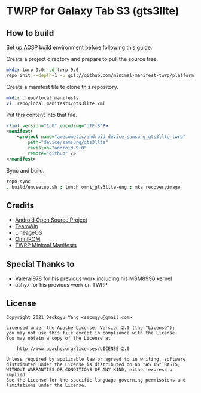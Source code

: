 # TWRP for Galaxy Tab S3 (gts3llte)

## How to build

Set up AOSP build environment before following this guide.

Create a project directory and prepare to pull the source tree.

```bash
mkdir twrp-9.0; cd twrp-9.0
repo init --depth=1 -u git://github.com/minimal-manifest-twrp/platform_manifest_twrp_omni.git -b twrp-9.0
```

Create a manifest file to clone this repository.

```bash
mkdir .repo/local_manifests
vi .repo/local_manifests/gts3llte.xml
```

Put this content into that file.

```xml
<?xml version="1.0" encoding="UTF-8"?>
<manifest>
    <project name="awesometic/android_device_samsung_gts3llte_twrp"
        path="device/samsung/gts3llte"
        revision="android-9.0"
        remote="github" />
</manifest>
```

Sync and build.

```bash
repo sync
. build/envsetup.sh ; lunch omni_gts3llte-eng ; mka recoveryimage
```

## Credits

- [Android Open Source Project](https://source.android.com/)
- [TeamWin](https://twrp.me/)
- [LineageOS](https://lineageos.org/)
- [OmniROM](https://omnirom.org/)
- [TWRP Minimal Manifests](https://github.com/minimal-manifest-twrp)

## Special Thanks to

- Valera1978 for his previous work including his MSM8996 kernel
- ashyx for his previous work on TWRP

## License

```xxx
Copyright 2021 Deokgyu Yang <secugyu@gmail.com>

Licensed under the Apache License, Version 2.0 (the "License");
you may not use this file except in compliance with the License.
You may obtain a copy of the License at

    http://www.apache.org/licenses/LICENSE-2.0

Unless required by applicable law or agreed to in writing, software
distributed under the License is distributed on an "AS IS" BASIS,
WITHOUT WARRANTIES OR CONDITIONS OF ANY KIND, either express or implied.
See the License for the specific language governing permissions and
limitations under the License.
```
